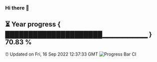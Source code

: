 ### Hi there 👋
⏳ Year progress { █████████████████████▁▁▁▁▁▁▁▁▁ } 70.83 %
---
⏰ Updated on Fri, 16 Sep 2022 12:37:33 GMT
![Progress Bar CI](https://github.com/liununu/liununu/workflows/Progress%20Bar%20CI/badge.svg)
